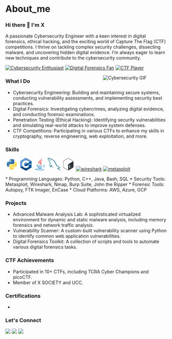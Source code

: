 # About_me
### Hi there 👋 I'm X

A passionate Cybersecurity Engineer with a keen interest in digital forensics, ethical hacking, and the exciting world of Capture The Flag (CTF) competitions. I thrive on tackling complex security challenges, dissecting malware, and uncovering hidden digital evidence. I'm always eager to learn new techniques and contribute to the cybersecurity community.

[![Cybersecurity Enthusiast](https://img.shields.io/badge/Cybersecurity-Enthusiast-blue)](https://www.google.com/url?sa=E&source=gmail&q=link-to-any-relevant-site) [![Digital Forensics Fan](https://img.shields.io/badge/Digital-Forensics-Fan-orange)](https://www.google.com/url?sa=E&source=gmail&q=link-to-any-relevant-site) [![CTF Player](https://img.shields.io/badge/CTF-Player-green)](https://www.google.com/url?sa=E&source=gmail&q=link-to-any-relevant-site)

<img align="right" width="200" src="https://media.giphy.com/media/WFZvB7z0aHqM8/giphy.gif" alt="Cybersecurity GIF" />

### What I Do

*   Cybersecurity Engineering: Building and maintaining secure systems, conducting vulnerability assessments, and implementing security best practices.
*   Digital Forensics: Investigating cybercrimes, analyzing digital evidence, and conducting forensic examinations.
*   Penetration Testing (Ethical Hacking): Identifying security vulnerabilities and simulating real-world attacks to improve system defenses.
*   CTF Competitions: Participating in various CTFs to enhance my skills in cryptography, reverse engineering, web exploitation, and more.

### Skills

<p align="left">
  <a href="https://www.google.com/url?sa=E&source=gmail&q=python-link"><img src="https://raw.githubusercontent.com/devicons/devicon/master/icons/python/python-original.svg" alt="python" width="40" height="40"/></a>
  <a href="https://www.google.com/url?sa=E&source=gmail&q=cplusplus-link"><img src="https://raw.githubusercontent.com/devicons/devicon/master/icons/cplusplus/cplusplus-original.svg" alt="cplusplus" width="40" height="40"/></a>
  <a href="https://www.google.com/url?sa=E&source=gmail&q=java-link"><img src="https://raw.githubusercontent.com/devicons/devicon/master/icons/java/java-original.svg" alt="java" width="40" height="40"/></a>
  <a href="https://www.google.com/url?sa=E&source=gmail&q=sql-link"><img src="https://raw.githubusercontent.com/devicons/devicon/master/icons/mysql/mysql-original.svg" alt="mysql" width="40" height="40"/></a>
  <a href="https://www.google.com/url?sa=E&source=gmail&q=bash-link"><img src="https://raw.githubusercontent.com/devicons/devicon/master/icons/bash/bash-original.svg" alt="bash" width="40" height="40"/></a>
  <a href="https://www.google.com/url?sa=E&source=gmail&q=wireshark-link"><img src="https://cdn.jsdelivr.net/gh/devicons/devicon/icons/wireshark/wireshark-original.svg" alt="wireshark" width="40" height="40"/></a>
  <a href="https://www.google.com/url?sa=E&source=gmail&q=metasploit-link"><img src="https://www.svgrepo.com/show/495573/metasploit.svg" alt="metasploit" width="40" height="40"/></a>
</p>
*   Programming Languages: Python, C++, Java, Bash, SQL
*   Security Tools: Metasploit, Wireshark, Nmap, Burp Suite, John the Ripper
*   Forensic Tools: Autopsy, FTK Imager, EnCase
*   Cloud Platforms: AWS, Azure, GCP 

### Projects

*   Advanced Malware Analysis Lab: A sophisticated virtualized environment for dynamic and static malware analysis, including memory forensics and network traffic analysis.
*   Vulnerability Scanner: A custom-built vulnerability scanner using Python to identify common web application vulnerabilities.
*   Digital Forensics Toolkit: A collection of scripts and tools to automate various digital forensics tasks.

### CTF Achievements

*   Participated in 10+ CTFs, including TCRA Cyber Champions and picoCTF.
*   Member of X SOCIETY and UCC.

### Certifications

*   

### Let's Connect

<a href="https://www.linkedin.com/in/gregory-george-843829322"><img src="https://content.linkedin.com/content/dam/dms/common/global/logos/v2/linkedin/linkedin-in-logo-on-white.png" width="30"></a> <a href="https://twitter.com/gregootz_"><img src="https://abs.twimg.com/icons/apple-touch-icon-192x192.png" width="30"></a> <a href="musicgregoo@gmail.com"><img src="https://cdn-icons-png.flaticon.com/512/5948/5948705.png" width="30"></a>
